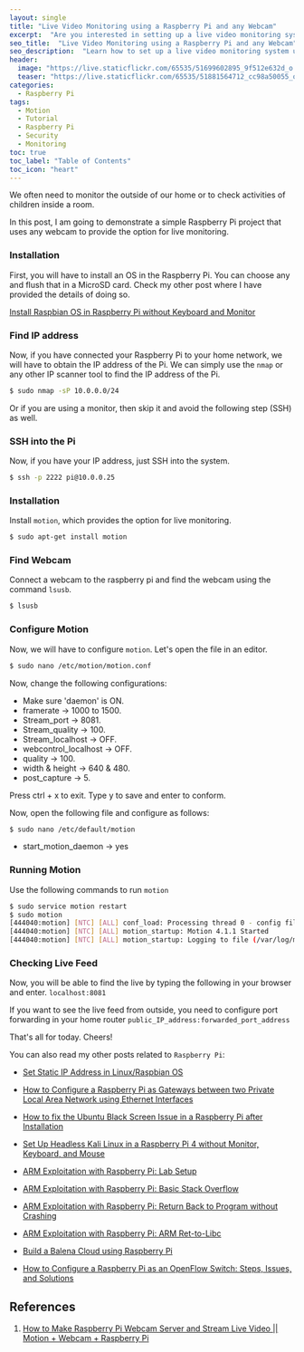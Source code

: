```yaml
---
layout: single
title: "Live Video Monitoring using a Raspberry Pi and any Webcam"
excerpt:  "Are you interested in setting up a live video monitoring system using a Raspberry Pi and any webcam? With this tutorial, you'll learn how to set up a simple video streaming solution that can be accessed remotely. You will also learn how to use motion detection to trigger email notifications. Get started today and keep an eye on your home, office, or other property with this DIY solution."
seo_title:  "Live Video Monitoring using a Raspberry Pi and any Webcam"
seo_description:  "Learn how to set up a live video monitoring system using a Raspberry Pi and any webcam with this easy-to-follow tutorial. Monitor your property remotely and receive email notifications with motion detection."
header:
  image: "https://live.staticflickr.com/65535/51699602895_9f512e632d_o.png"
  teaser: "https://live.staticflickr.com/65535/51881564712_cc98a50055_o.png"
categories:
  - Raspberry Pi
tags:
  - Motion
  - Tutorial
  - Raspberry Pi
  - Security
  - Monitoring
toc: true
toc_label: "Table of Contents"
toc_icon: "heart"
---
```



We often need to monitor the outside of our home or to check activities of children inside a room.

In this post, I am going to demonstrate a simple Raspberry Pi project that uses any webcam to provide the option for live monitoring.

### Installation
First, you will have to install an OS in the Raspberry Pi. You can choose any and flush that in a MicroSD card. Check my other post where I have provided the details of doing so.

[Install Raspbian OS in Raspberry Pi without Keyboard and Monitor](https://shantoroy.com/raspberry%20pi/install-raspbian-os-raspberry-pi-without-monitor-keyboard/)


### Find IP address
Now, if you have connected your Raspberry Pi to your home network, we will have to obtain the IP address of the Pi. We can simply use the `nmap` or any other IP scanner tool to find the IP address of the Pi. 


```bash
$ sudo nmap -sP 10.0.0.0/24
```

Or if you are using a monitor, then skip it and avoid the following step (SSH) as well.

### SSH into the Pi
Now, if you have your IP address, just SSH into the system.
```bash
$ ssh -p 2222 pi@10.0.0.25
```

### Installation
Install `motion`, which provides the option for live monitoring.
```bash
$ sudo apt-get install motion
```

### Find Webcam
Connect a webcam to the raspberry pi and find the webcam using the command `lsusb`.
```bash
$ lsusb
```

### Configure Motion
Now, we will have to configure `motion`. Let's open the file in an editor.
```bash
$ sudo nano /etc/motion/motion.conf
```

Now, change the following configurations:
* Make sure 'daemon' is ON.
* framerate $\rightarrow$ 1000 to 1500.
* Stream_port $\rightarrow$ 8081.
* Stream_quality $\rightarrow$ 100.
* Stream_localhost $\rightarrow$ OFF.
* webcontrol_localhost $\rightarrow$ OFF.
* quality $\rightarrow$ 100.
* width & height $\rightarrow$ 640 & 480.
* post_capture $\rightarrow$ 5.

Press ctrl + x to exit. Type y to save and enter to conform.

Now, open the following file and configure as follows:

```bash
$ sudo nano /etc/default/motion
```

* start_motion_daemon $\rightarrow$ yes

### Running Motion
Use the following commands to run `motion`
```bash
$ sudo service motion restart
$ sudo motion
[444040:motion] [NTC] [ALL] conf_load: Processing thread 0 - config file /etc/motion/motion.conf
[444040:motion] [NTC] [ALL] motion_startup: Motion 4.1.1 Started
[444040:motion] [NTC] [ALL] motion_startup: Logging to file (/var/log/motion/motion.log)
```

### Checking Live Feed
Now, you will be able to find the live by typing the following in your browser and enter.
`localhost:8081`

If you want to see the live feed from outside, you need to configure port forwarding in your home router
`public_IP_address:forwarded_port_address`


That's all for today. Cheers!


You can also read my other posts related to `Raspberry Pi`:

* [Set Static IP Address in Linux/Raspbian OS](https://shantoroy.com/linux/set-static-hostname-linux-mac-windows-raspbian/)

* [How to Configure a Raspberry Pi as Gateways between two Private Local Area Network using Ethernet Interfaces](https://shantoroy.com/raspberry%20pi/how-to-configure-raspberry-pi-as-gateway/)

* [How to fix the Ubuntu Black Screen Issue in a Raspberry Pi after Installation](https://shantoroy.com/ubuntu/ubuntu-HDMI-black-screen-issue-in-raspberry-pi/)


* [Set Up Headless Kali Linux in a Raspberry Pi 4 without Monitor, Keyboard, and Mouse](https://shantoroy.com/security/install-kali-linux-in-raspberry-pi-4/)

* [ARM Exploitation with Raspberry Pi: Lab Setup](https://shantoroy.com/security/ARM-exploitation-Raspberry-Pi-lab-setup/)

* [ARM Exploitation with Raspberry Pi: Basic Stack Overflow](https://shantoroy.com/security/ARM-exploitation-raspberry-pi-stack-overflow/)

* [ARM Exploitation with Raspberry Pi: Return Back to Program without Crashing](https://shantoroy.com/security/avoid-segmentation-fault-return-from-shellcode/)

* [ARM Exploitation with Raspberry Pi: ARM Ret-to-Libc](https://shantoroy.com/security/ret-to-libc-arm-exploitation-raspberry-pi/)

* [Build a Balena Cloud using Raspberry Pi](https://shantoroy.com/raspberry%20pi/balenaOS-install-raspberry-pi-balenacloud/)

-   [How to Configure a Raspberry Pi as an OpenFlow Switch: Steps, Issues, and Solutions](https://shantoroy.com/openflow/how-to-configure-raspberry-pi-as-open-flow-switch/)

## References
1. [How to Make Raspberry Pi Webcam Server and Stream Live Video || Motion + Webcam + Raspberry Pi](https://www.instructables.com/How-to-Make-Raspberry-Pi-Webcam-Server-and-Stream-/)
<!--stackedit_data:
eyJoaXN0b3J5IjpbLTE5Nzc3OTQ2MjYsLTEzMDM0MjIwNzIsMT
M5MTM1NTk3MF19
-->